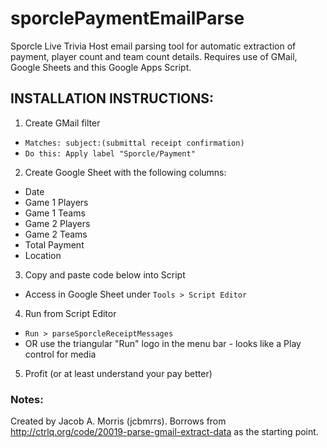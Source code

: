 # sporclePaymentEmailParse
Sporcle Live Trivia Host email parsing tool for automatic extraction of payment, player count and team count details.
Requires use of GMail, Google Sheets and this Google Apps Script.

## INSTALLATION INSTRUCTIONS:

1. Create GMail filter
  - `Matches: subject:(submittal receipt confirmation)`
  - `Do this: Apply label "Sporcle/Payment"`
2. Create Google Sheet with the following columns:
  - Date
  - Game 1 Players
  - Game 1 Teams
  - Game 2 Players
  - Game 2 Teams
  - Total Payment
  - Location
3. Copy and paste code below into Script
  - Access in Google Sheet under `Tools > Script Editor`
4. Run from Script Editor
  - `Run > parseSporcleReceiptMessages`
  - OR use the triangular "Run" logo in the menu bar - looks like a Play control for media
5. Profit (or at least understand your pay better)

### Notes:
Created by Jacob A. Morris (jcbmrrs). 
Borrows from http://ctrlq.org/code/20019-parse-gmail-extract-data as the starting point.
